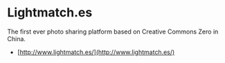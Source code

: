 # Lightmatch.es

The first ever photo sharing platform based on Creative Commons Zero in China.

- [http://www.lightmatch.es/](http://www.lightmatch.es/)